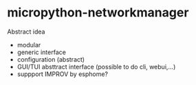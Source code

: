 # micropython-networkmanager

Abstract idea

- modular
- generic interface
- configuration (abstract)
- GUI/TUI absttract interface (possible to do cli, webui,...)
- suppport IMPROV by esphome?
